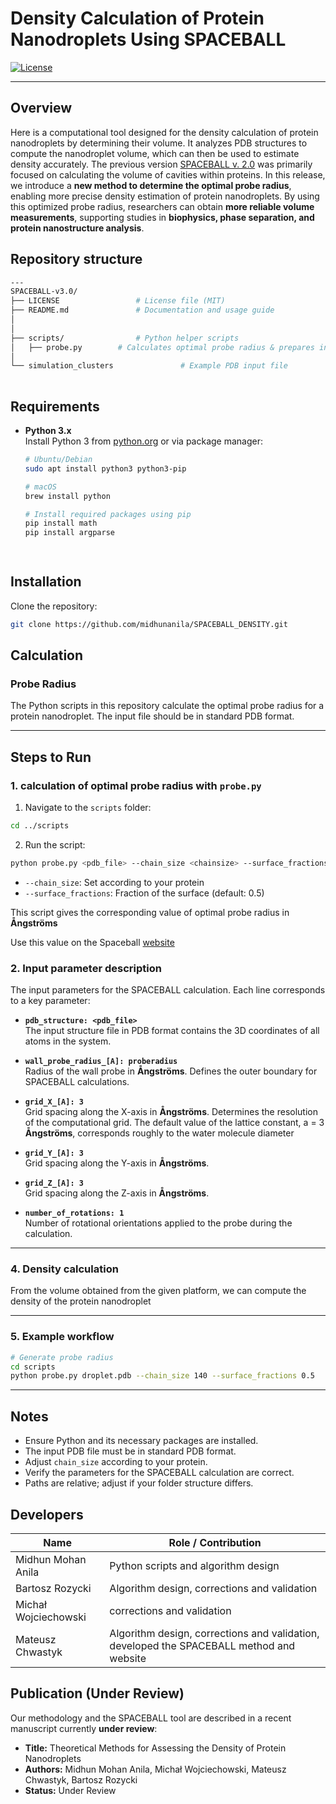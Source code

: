 # Density Calculation of Protein Nanodroplets Using SPACEBALL


[![License](https://img.shields.io/badge/license-MIT-blue.svg)](LICENSE)

---

## Overview

Here is a computational tool designed for the density calculation of protein nanodroplets by determining their volume. It analyzes PDB structures to compute the nanodroplet volume, which can then be used to estimate density accurately. The previous version [SPACEBALL v. 2.0](http://info.ifpan.edu.pl/~chwastyk/spaceball/) was primarily focused on calculating the volume of cavities within proteins.  In this release, we introduce a **new method to determine the optimal probe radius**, enabling more precise density estimation of protein nanodroplets. By using this optimized probe radius, researchers can obtain **more reliable volume measurements**,  supporting studies in **biophysics, phase separation, and protein nanostructure analysis**.

## Repository structure

```bash
---
SPACEBALL-v3.0/
├── LICENSE                 # License file (MIT)
├── README.md               # Documentation and usage guide
│
│
├── scripts/                # Python helper scripts
│   ├── probe.py        # Calculates optimal probe radius & prepares input file for SPACEBALL calculation
│
└── simulation_clusters               # Example PDB input file
            
```

## Requirements

- **Python 3.x**  
  Install Python 3 from [python.org](https://www.python.org/) or via package manager:
  ```bash
  # Ubuntu/Debian
  sudo apt install python3 python3-pip

  # macOS
  brew install python

  # Install required packages using pip
  pip install math
  pip install argparse

       

## Installation

Clone the repository:

```bash
git clone https://github.com/midhunanila/SPACEBALL_DENSITY.git
```


## Calculation

### Probe Radius

The Python scripts in this repository calculate the optimal probe radius for a protein nanodroplet. The input file should be in standard PDB format.

---

## Steps to Run

### 1. calculation of optimal probe radius with `probe.py`

1. Navigate to the `scripts` folder:

```bash
cd ../scripts
```

2. Run the script:

```bash
python probe.py <pdb_file> --chain_size <chainsize> --surface_fractions <surface_fraction>
```

- `--chain_size`: Set according to your protein  
- `--surface_fractions`: Fraction of the surface (default: 0.5)  

This script gives the corresponding value of optimal probe radius in **Ångströms**

Use this value on the Spaceball [website](http://info.ifpan.edu.pl/~chwastyk/spaceball/)

### 2. Input parameter description

The input parameters for the SPACEBALL calculation. Each line corresponds to a key parameter:

- **`pdb_structure: <pdb_file>`**  
  The input structure file in PDB format contains the 3D coordinates of all atoms in the system.

- **`wall_probe_radius_[A]: proberadius `**  
  Radius of the wall probe in **Ångströms**. Defines the outer boundary for SPACEBALL calculations.

- **`grid_X_[A]: 3`**  
  Grid spacing along the X-axis in **Ångströms**. Determines the resolution of the computational grid. The default value of the lattice constant, a = 3 **Ångströms**, corresponds roughly to the water molecule diameter

- **`grid_Y_[A]: 3`**  
  Grid spacing along the Y-axis in **Ångströms**.

- **`grid_Z_[A]: 3`**  
  Grid spacing along the Z-axis in **Ångströms**.


- **`number_of_rotations: 1`**  
  Number of rotational orientations applied to the probe during the calculation.


---

### 4. Density calculation

From the volume obtained from the given platform, we can compute the density of the protein nanodroplet

---

### 5. Example workflow

```bash
# Generate probe radius
cd scripts
python probe.py droplet.pdb --chain_size 140 --surface_fractions 0.5
```

---

## Notes

- Ensure Python and its necessary packages are installed.
-  The input PDB file must be in standard PDB format.
- Adjust `chain_size` according to your protein.  
- Verify the parameters for the SPACEBALL calculation are correct.  
- Paths are relative; adjust if your folder structure differs.

## Developers

| Name                  | Role / Contribution                  |
|-----------------------|---------------------------------------|
| Midhun Mohan Anila    | Python scripts and algorithm design   |
| Bartosz Rozycki       | Algorithm design, corrections and validation |
| Michał Wojciechowski  | corrections and validation             |
| Mateusz Chwastyk      | Algorithm design, corrections and validation, developed the SPACEBALL method and website |

## Publication (Under Review)

Our methodology and the SPACEBALL tool are described in a recent manuscript currently **under review**:

- **Title:** Theoretical Methods for Assessing the Density of Protein Nanodroplets 
- **Authors:** Midhun Mohan Anila, Michał Wojciechowski, Mateusz Chwastyk, Bartosz Rozycki  
- **Status:** Under Review  


